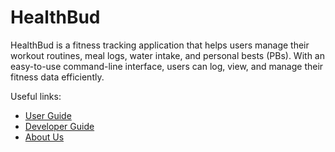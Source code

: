 # HealthBud

HealthBud is a fitness tracking application that helps users manage their workout routines, meal logs, water intake, and
personal bests (PBs). With an easy-to-use command-line interface, users can log, view, and manage their fitness data 
efficiently.

Useful links:
* [User Guide](UserGuide.md)
* [Developer Guide](DeveloperGuide.md)
* [About Us](AboutUs.md)
